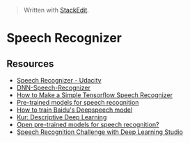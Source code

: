 > Written with [StackEdit](https://stackedit.io/).

# Speech Recognizer

## Resources

- [Speech Recognizer - Udacity](https://www.udacity.com/course/natural-language-processing-nanodegree--nd892)
- [DNN-Speech-Recognizer](https://github.com/simoninithomas/DNN-Speech-Recognizer)
- [How to Make a Simple Tensorflow Speech Recognizer](https://www.youtube.com/watch?v=u9FPqkuoEJ8&vl=en)
- [Pre-trained models for speech recognition](https://www.kaggle.com/c/tensorflow-speech-recognition-challenge/discussion/43576)
- [How to train Baidu's Deepspeech model](https://blog.deepgram.com/how-to-train-baidus-deepspeech-model-with-kur/)
- [Kur: Descriptive Deep Learning](https://kur.deepgram.com/index.html)
- [Open pre-trained models for speech recognition?](https://www.reddit.com/r/MachineLearning/comments/467cfh/open_pretrained_models_for_speech_recognition/)
- [Speech Recognition Challenge with Deep Learning Studio](https://towardsdatascience.com/speech-recognition-challenge-with-deep-learning-studio-7ad73dc6bfa)
<!--stackedit_data:
eyJoaXN0b3J5IjpbLTE4MDQ1MTk4XX0=
-->